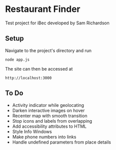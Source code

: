 # Restaurant Finder
Test project for iBec developed by Sam Richardson

## Setup
Navigate to the project's directory and run
```
node app.js
```
The site can then be accessed at
```
http://localhost:3000
```

## To Do
* Activity indicator while geolocating
* Darken interactive images on hover
* Recenter map with smooth transition
* Stop icons and labels from overlapping
* Add accessibility attributes to HTML
* Style Info Windows
* Make phone numbers into links
* Handle undefined parameters from place details
